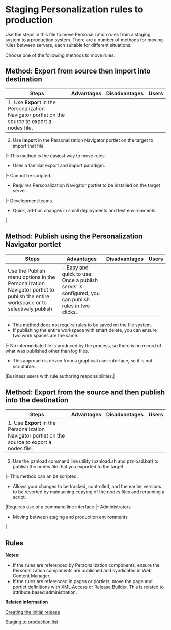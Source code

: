 # Staging Personalization rules to production

Use the steps in this file to move Personalization rules from a staging system to a production system. There are a number of methods for moving rules between servers, each suitable for different situations.

Choose one of the following methods to move rules:

## Method: Export from source then import into destination

|Steps|Advantages|Disadvantages|Users|
|-----|----------|-------------|-----|
|1.  Use **Export** in the Personalization Navigator portlet on the source to export a nodes file.
2.  Use **Import** in the Personalization Navigator portlet on the target to import that file.

|-   This method is the easiest way to move rules.
-   Uses a familiar export and import paradigm.

|-   Cannot be scripted.
-   Requires Personalization Navigator portlet to be installed on the target server.

|-   Development teams.
-   Quick, ad-hoc changes in small deployments and test environments.

|

## Method: Publish using the Personalization Navigator portlet

|Steps|Advantages|Disadvantages|Users|
|-----|----------|-------------|-----|
|Use the Publish menu options in the Personalization Navigator portlet to publish the entire workspace or to selectively publish|-   Easy and quick to use. Once a publish server is configured, you can publish rules in two clicks.
-   This method does not require rules to be saved on the file system.
-   If publishing the entire workspace with smart delete, you can ensure two work spaces are the same.

|-   No intermediate file is produced by the process, so there is no record of what was published other than log files.
-   This approach is driven from a graphical user interface, so it is not scriptable.

|Business users with rule authoring responsibilities.|

## Method: Export from the source and then publish into the destination

|Steps|Advantages|Disadvantages|Users|
|-----|----------|-------------|-----|
|1.  Use **Export** in the Personalization Navigator portlet on the source to export a nodes file.
2.  Use the pznload command line utility \(pznload.sh and pznload.bat\) to publish the nodes file that you exported to the target.

|-   This method can an be scripted.
-   Allows your changes to be tracked, controlled, and the earlier versions to be reverted by maintaining copying of the nodes files and rerunning a script.

|Requires use of a command line interface.|-   Administrators
-   Moving between staging and production environments

|

## Rules

**Notes:**

-   If the rules are referenced by Personalization components, ensure the Personalization components are published and syndicated in Web Content Manager.
-   If the rules are referenced in pages or portlets, move the page and portlet definitions with XML Access or Release Builder. This is related to attribute based administration.


**Related information**  


[Creating the initial release](../deploy/dep_cir.md)

[Staging to production list](../deploy/dep_stage_check.md)

